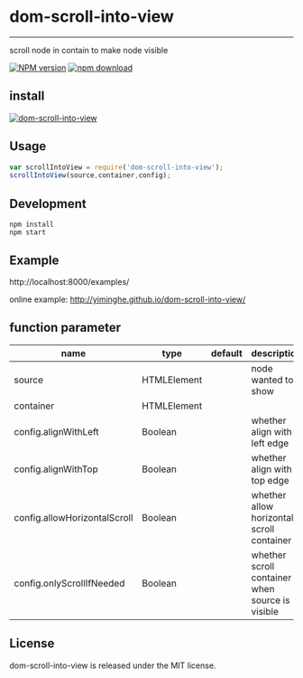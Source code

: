 # dom-scroll-into-view
---

scroll node in contain to make node visible

[![NPM version][npm-image]][npm-url]
[![npm download][download-image]][download-url]

[npm-image]: http://img.shields.io/npm/v/dom-scroll-into-view.svg?style=flat-square
[npm-url]: http://npmjs.org/package/dom-scroll-into-view
[travis-image]: https://img.shields.io/travis/react-component/dom-scroll-into-view.svg?style=flat-square
[travis-url]: https://travis-ci.org/react-component/dom-scroll-into-view
[coveralls-image]: https://img.shields.io/coveralls/react-component/dom-scroll-into-view.svg?style=flat-square
[coveralls-url]: https://coveralls.io/r/react-component/dom-scroll-into-view?branch=master
[gemnasium-image]: http://img.shields.io/gemnasium/react-component/dom-scroll-into-view.svg?style=flat-square
[gemnasium-url]: https://gemnasium.com/react-component/dom-scroll-into-view
[node-image]: https://img.shields.io/badge/node.js-%3E=_0.10-green.svg?style=flat-square
[node-url]: http://nodejs.org/download/
[download-image]: https://img.shields.io/npm/dm/dom-scroll-into-view.svg?style=flat-square
[download-url]: https://npmjs.org/package/dom-scroll-into-view


## install

[![dom-scroll-into-view](https://nodei.co/npm/dom-scroll-into-view.png)](https://npmjs.org/package/dom-scroll-into-view)

## Usage

```js
var scrollIntoView = require('dom-scroll-into-view');
scrollIntoView(source,container,config);
```
## Development

```
npm install
npm start
```

## Example

http://localhost:8000/examples/

online example: http://yiminghe.github.io/dom-scroll-into-view/

## function parameter

<table class="table table-bordered table-striped">
    <thead>
    <tr>
        <th style="width: 100px;">name</th>
        <th style="width: 50px;">type</th>
        <th style="width: 50px;">default</th>
        <th>description</th>
    </tr>
    </thead>
    <tbody>
        <tr>
          <td>source</td>
          <td>HTMLElement</td>
          <td></td>
          <td>node wanted to show</td>
        </tr>
        <tr>
          <td>container</td>
          <td>HTMLElement</td>
          <td></td>
          <td></td>
        </tr>
        <tr>
          <td>config.alignWithLeft</td>
          <td>Boolean</td>
          <td></td>
          <td>whether align with left edge</td>
        </tr>
        <tr>
          <td>config.alignWithTop</td>
          <td>Boolean</td>
          <td></td>
          <td>whether align with top edge</td>
        </tr>
        <tr>
          <td>config.allowHorizontalScroll</td>
          <td>Boolean</td>
          <td></td>
          <td>whether allow horizontal scroll container</td>
        </tr>
        <tr>
          <td>config.onlyScrollIfNeeded</td>
          <td>Boolean</td>
          <td></td>
          <td>whether scroll container when source is visible</td>
        </tr>
    </tbody>
</table>

## License

dom-scroll-into-view is released under the MIT license.
